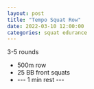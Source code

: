 ```yaml
---
layout: post
title: "Tempo Squat Row"
date: 2022-03-10 12:00:00
categories: squat edurance
---
```


3-5 rounds
* 500m row
* 25 BB front squats
* --- 1 min rest ---